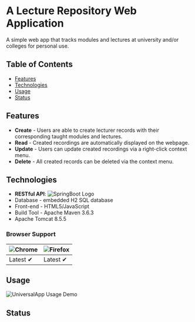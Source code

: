 # A Lecture Repository Web Application

A simple web app that tracks modules and lectures at university and/or colleges for personal use.

## Table of Contents
* [Features](#Features)
* [Technologies](#Technologies)
* [Usage](#Usage)
* [Status](#Status)

<a name="Features"></a>
## Features
* **Create** - Users are able to create lecturer records with their corresponding taught modules and lectures.
* **Read** - Created recordings are automatically displayed on the webpage.
* **Update** - Users can update created recordings via a right-click context menu.
* **Delete** - All created records can be deleted via the context menu.

<a name="Technologies"></a>
## Technologies

* **RESTful API**: ![SpringBoot Logo](https://github.com/jelastic-jps/spring-boot/blob/master/images/spring-boot-logo.png)
* Database - embedded H2 SQL database
* Front-end - HTML5/JavaScript
* Build Tool - Apache Maven 3.6.3
* Apache Tomcat 8.5.5

### Browser Support
![Chrome](https://github.com/alrra/browser-logos/blob/master/src/chrome/chrome_48x48.png) | ![Firefox](https://github.com/alrra/browser-logos/blob/master/src/firefox/firefox_48x48.png) 
--- | --- |
Latest ✔ | Latest ✔ |


<a name="Usage"></a>
## Usage

![UniversalApp Usage Demo](project-demo.gif)



<a name="Status"></a>
## Status



